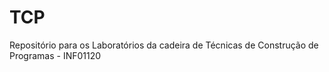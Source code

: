 # TCP
Repositório para os Laboratórios da cadeira de Técnicas de Construção de Programas - INF01120
